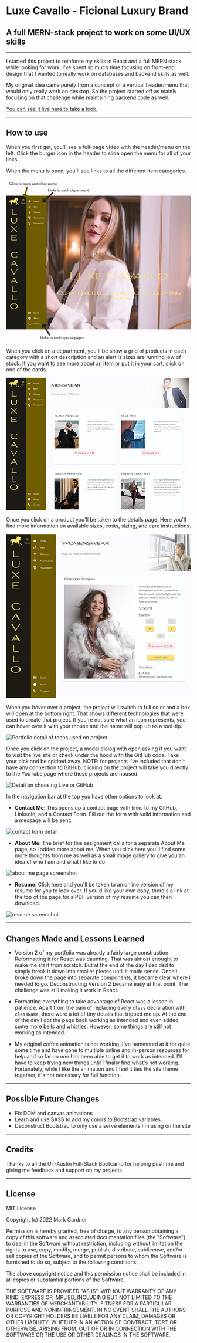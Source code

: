 # Luxe Cavallo - Ficional Luxury Brand 

## A full MERN-stack project to work on some UI/UX skills


___


I started this project to reinforce my skills in React and a full MERN stack while looking for work. I've spent so much time focusing on front-end design that I wanted to really work on databases and backend skills as well. 

My original idea came purely from a concept of a vertical header/menu that would only really work on desktop. So the project started off as mainly focusing on that challenge while maintaining backend code as well.

[You can see it live here to take a look. ](https://luxecavallo.herokuapp.com/)


___



## How to use

When you first get, you'll see a full-page video with the header/menu on the left. Click the burger icon in the header to slide open the menu for all of your links. 

When the menu is open, you'll see links to all the different item categories.

![Luxe Cavallo menus screenshot](./readme%20img/menus.jpg)

When you click on a department, you'll be show a grid of products in each category with a short description and an alert is sizes are running low of stock. If you want to see more about an item or put it in your cart, click on one of the cards.

![Mens category products](./readme%20img/category_page.jpg)

Once you click on a product you'll be taken to the details page. Here you'll find more information on available sizes, costs, sizing, and care instructions. 

![product details page](./readme%20img/product_detail.jpg)

When you hover over a project, the project will switch to full color and a box will open at the bottom right. That shows different technologies that were used to create that project. If you're not sure what an icon represents, you can hover over it with your mouse and the name will pop up as a tool-tip.

![Portfolio detail of techs used on project](./readme_images/portfolio_techs.jpg)

Once you click on the project, a modal dialog with open asking if you want to visit the live site or check under the hood with the GitHub code. Take your pick and be spirited away. NOTE: for projects I've included that don't have any connection to GitHub, clicking on the project will take you directly to the YouTube page where those projects are housed.

![Detail on choosing Live or GitHub](./readme_images/live_or_git.jpg)

In the navigation bar at the top you have other options to look at. 

- **Contact Me**: This opens up a contact page with links to my GitHub, LinkedIn, and a Contact Form. Fill out the form with valid information and a message will be sent. 

![contact form detail](./readme_images/contact_me_detail.jpg)

- **About Me**: The brief for this assignment calls for a separate About Me page, so I added more about me. When you click here you'll find some more thoughts from me as well as a small image gallery to give you an idea of who I am and what I like to do.

![about me page screenshot](./readme_images/about_me_screen.jpg)

- **Resume**: Click here and you'll be taken to an online version of my resume for you to look over. If you'd like your own copy, there's a link at the top of the page for a PDF version of my resume you can then download.
    
![resume screenshot](./readme_images/resume_screen.jpg)

___


## Changes Made and Lessons Learned

- Version 2 of my portfolio was already a fairly large construction. Reformatting it for React was daunting. That was almost enought to make me start from scratch. But at the end of the day I decided to simply break it down into smaller pieces until it made sense. Once I broke down the page into separate components, it became clear where I needed to go. Deconstructing Version 2 became easy at that point. The challenge was still making it work in React.

- Formatting everything to take advantage of React was a lesson in patience. Apart from the pain of replacing every `class` declaration with `className`, there were a lot of tiny details that tripped me up. At the end of the day I got the page back working as intended and even added some more bells and whistles. However, some things are still not working as intended.

- My original coffee animation is not working. I've hammered at it for quite some time and have gone to multiple online and in-person resources for help and so far no one has been able to get it to work as intended. I'll have to keep trying new things until I finally find what's not working. Fortunately, while I like the animation and I feel it ties the site theme together, it's not necessary for full function.

 ___

## Possible Future Changes

- Fix DOM and canvas animations
- Learn and use SASS to add my colors to Bootstrap variables.
- Deconstruct Bootstrap to only use a serve elements I'm using on the site
___



## Credits
Thanks to all the UT-Austin Full-Stack Bootcamp for helping push me and giving me feedback and support on my projects.

___


## License

MIT License

Copyright (c) 2022 Mark Gardner

Permission is hereby granted, free of charge, to any person obtaining a copy
of this software and associated documentation files (the "Software"), to deal
in the Software without restriction, including without limitation the rights
to use, copy, modify, merge, publish, distribute, sublicense, and/or sell
copies of the Software, and to permit persons to whom the Software is
furnished to do so, subject to the following conditions:

The above copyright notice and this permission notice shall be included in all
copies or substantial portions of the Software.

THE SOFTWARE IS PROVIDED "AS IS", WITHOUT WARRANTY OF ANY KIND, EXPRESS OR
IMPLIED, INCLUDING BUT NOT LIMITED TO THE WARRANTIES OF MERCHANTABILITY,
FITNESS FOR A PARTICULAR PURPOSE AND NONINFRINGEMENT. IN NO EVENT SHALL THE
AUTHORS OR COPYRIGHT HOLDERS BE LIABLE FOR ANY CLAIM, DAMAGES OR OTHER
LIABILITY, WHETHER IN AN ACTION OF CONTRACT, TORT OR OTHERWISE, ARISING FROM,
OUT OF OR IN CONNECTION WITH THE SOFTWARE OR THE USE OR OTHER DEALINGS IN THE
SOFTWARE.
